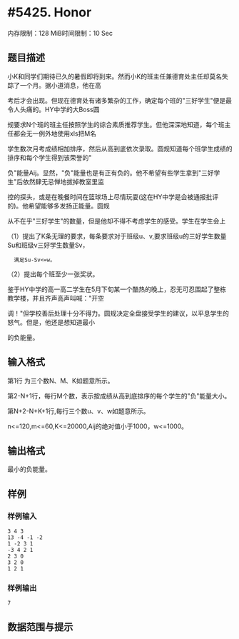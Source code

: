 # #5425. Honor

内存限制：128 MiB时间限制：10 Sec

## 题目描述

小K和同学们期待已久的暑假即将到来。然而小K的班主任兼德育处主任却莫名失踪了一个月。据小道消息，他在高

考后才会出现。但现在德育处有诸多繁杂的工作，确定每个班的"三好学生"便是最令人头痛的。HY中学的大Boss圆

规要求N个班的班主任按照学生的综合素质推荐学生。但他深深地知道，每个班主任都会无一例外地使用xls把M名

学生数次月考成绩相加排序，然后从高到底依次录取。圆规知道每个班学生成绩的排序和每个学生得到该荣誉的"

负"能量Aij。显然，"负"能量也是有正有负的。他不希望有些学生拿到"三好学生"后依然肆无忌惮地拔掉教室里监

控的探头，或是在晚餐时间在篮球场上尽情玩耍(这在HY中学是会被通报批评的)。他希望能够多发扬正能量。圆规

从不在乎"三好学生"的数量，但是他却不得不考虑学生的感受。学生在学生会上

（1）提出了K条无理的要求，每条要求对于班级u、v,要求班级u的三好学生数量Su和班级v三好学生数量Sv，

      满足Su-Sv<=w。

（2）提出每个班至少一张奖状。

鉴于HY中学的高一高二学生在5月下旬某一个酷热的晚上，忍无可忍围起了整栋教学楼，并且齐声高声叫喊："开空

调！"但学校善后处理十分不得力。圆规决定全盘接受学生的建议，以平息学生的怒气。但是，他还是想知道最小

的负能量。

## 输入格式

第1行 为三个数N、M、K如题意所示。

第2-N+1行，每行M个数，表示按成绩从高到底排序的每个学生的"负"能量大小。

第N+2-N+K+1行,每行三个数u、v、w如题意所示。

n<=120,m<=60,K<=20000,Aij的绝对值小于1000，w<=1000。

## 输出格式

最小的负能量。

## 样例

### 样例输入

    
    3 4 3
    13 -4 -1 -2
    1 -2 3 1
    -3 4 2 1
    2 3 0
    3 2 0
    1 2 1
    

### 样例输出

    
    7
    

## 数据范围与提示

